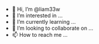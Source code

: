 - 👋 Hi, I’m @liam33w
- 👀 I’m interested in ...
- 🌱 I’m currently learning ...
- 💞️ I’m looking to collaborate on ...
- 📫 How to reach me ...

<!---
liam33w/liam33w is a ✨ special ✨ repository because its `README.md` (this file) appears on your GitHub profile.
You can click the Preview link to take a look at your changes.
--->
